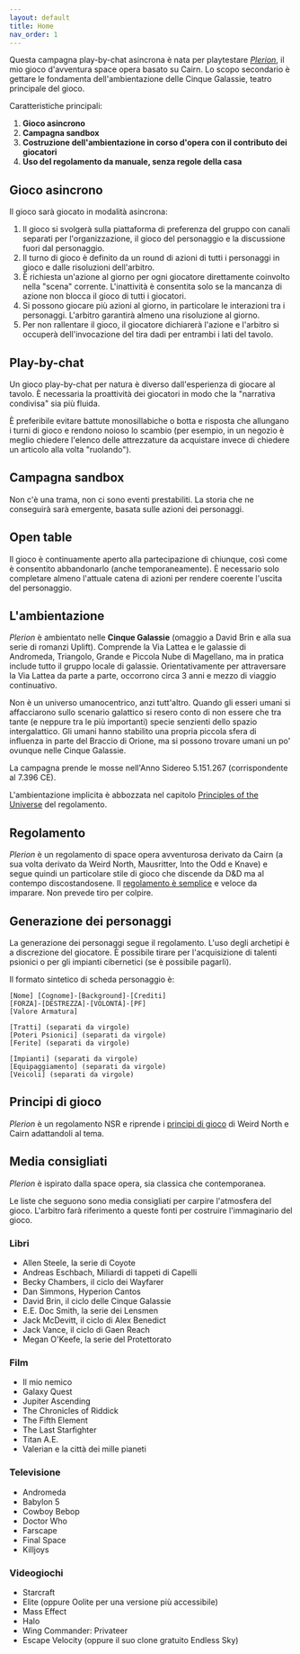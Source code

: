 ```yaml
---
layout: default
title: Home
nav_order: 1
---
```


Questa campagna play-by-chat asincrona è nata per playtestare [*Plerion*](https://*Plerion*.zeruhur.space/), il mio gioco d'avventura space opera basato su Cairn. Lo scopo secondario è gettare le fondamenta dell'ambientazione delle Cinque Galassie, teatro principale del gioco.

Caratteristiche principali:
1. **Gioco asincrono**
2. **Campagna sandbox**
3. **Costruzione dell'ambientazione in corso d'opera con il contributo dei giocatori**
4. **Uso del regolamento da manuale, senza regole della casa**

## Gioco asincrono

Il gioco sarà giocato in modalità asincrona:

1. Il gioco si svolgerà sulla piattaforma di preferenza del gruppo con canali separati per l'organizzazione, il gioco del personaggio e la discussione fuori dal personaggio.
2. Il turno di gioco è definito da un round di azioni di tutti i personaggi in gioco e dalle risoluzioni dell'arbitro.
3. È richiesta un'azione al giorno per ogni giocatore direttamente coinvolto nella "scena" corrente. L'inattività è consentita solo se la mancanza di azione non blocca il gioco di tutti i giocatori.
4. Si possono giocare più azioni al giorno, in particolare le interazioni tra i personaggi. L'arbitro garantirà almeno una risoluzione al giorno.
5. Per non rallentare il gioco, il giocatore dichiarerà l'azione e l'arbitro si occuperà dell'invocazione del tira dadi per entrambi i lati del tavolo.

## Play-by-chat

Un gioco play-by-chat per natura è diverso dall'esperienza di giocare al tavolo. È necessaria la proattività dei giocatori in modo che la "narrativa condivisa" sia più fluida.

È preferibile evitare battute monosillabiche o botta e risposta che allungano i turni di gioco e rendono noioso lo scambio (per esempio, in un negozio è meglio chiedere l'elenco delle attrezzature da acquistare invece di chiedere un articolo alla volta "ruolando").

## Campagna sandbox

Non c'è una trama, non ci sono eventi prestabiliti. La storia che ne conseguirà sarà emergente, basata sulle azioni dei personaggi.

## Open table

Il gioco è continuamente aperto alla partecipazione di chiunque, così come è consentito abbandonarlo (anche temporaneamente). È necessario solo completare almeno l'attuale catena di azioni per rendere coerente l'uscita del personaggio.

## L'ambientazione

*Plerion* è ambientato nelle **Cinque Galassie** (omaggio a David Brin e alla sua serie di romanzi Uplift). Comprende la Via Lattea e le galassie di Andromeda, Triangolo, Grande e Piccola Nube di Magellano, ma in pratica include tutto il gruppo locale di galassie. Orientativamente per attraversare la Via Lattea da parte a parte, occorrono circa 3 anni e mezzo di viaggio continuativo.

Non è un universo umanocentrico, anzi tutt'altro. Quando gli esseri umani si affacciarono sullo scenario galattico si resero conto di non essere che tra tante (e neppure tra le più importanti) specie senzienti dello spazio intergalattico. Gli umani hanno stabilito una propria piccola sfera di influenza in parte del Braccio di Orione, ma si possono trovare umani un po' ovunque nelle Cinque Galassie.

La campagna prende le mosse nell'Anno Sidereo 5.151.267 (corrispondente al 7.396 CE). 

L'ambientazione implicita è abbozzata nel capitolo [Principles of the Universe](https://*Plerion*.zeruhur.space/#/002_principles?id=principles-of-the-universe) del regolamento.

## Regolamento

*Plerion* è un regolamento di space opera avventurosa derivato da Cairn (a sua volta derivato da Weird North, Mausritter, Into the Odd e Knave) e segue quindi un particolare stile di gioco che discende da D&D ma al contempo discostandosene. Il [regolamento è semplice](https://*Plerion*.zeruhur.space/#/015_rules_summary) e veloce da imparare. Non prevede tiro per colpire.

## Generazione dei personaggi
La generazione dei personaggi segue il regolamento. L'uso degli archetipi è a discrezione del giocatore. È possibile tirare per l'acquisizione di talenti psionici o per gli impianti cibernetici (se è possibile pagarli).

Il formato sintetico di scheda personaggio è:

```
[Nome] [Cognome]-[Background]-[Crediti]  
[FORZA]-[DESTREZZA]-[VOLONTÁ]-[PF]  
[Valore Armatura]  

[Tratti] (separati da virgole)  
[Poteri Psionici] (separati da virgole)  
[Ferite] (separati da virgole)

[Impianti] (separati da virgole)
[Equipaggiamento] (separati da virgole)  
[Veicoli] (separati da virgole)

```

## Principi di gioco

*Plerion* è un regolamento NSR e riprende i [principi di gioco](https://*Plerion*.zeruhur.space/#/002_principles) di Weird North e Cairn adattandoli al tema.

## Media consigliati

*Plerion* è ispirato dalla space opera, sia classica che contemporanea.

Le liste che seguono sono media consigliati per carpire l'atmosfera del gioco. L'arbitro farà riferimento a queste fonti per costruire l'immaginario del gioco.

### Libri
- Allen Steele, la serie di Coyote
- Andreas Eschbach, Miliardi di tappeti di Capelli
- Becky Chambers, il ciclo dei Wayfarer
- Dan Simmons, Hyperion Cantos
- David Brin, il ciclo delle Cinque Galassie
- E.E. Doc Smith, la serie dei Lensmen
- Jack McDevitt, il ciclo di Alex Benedict
- Jack Vance, il ciclo di Gaen Reach
- Megan O'Keefe, la serie del Protettorato

### Film
- Il mio nemico
- Galaxy Quest 
- Jupiter Ascending
- The Chronicles of Riddick 
- The Fifth Element 
- The Last Starfighter 
- Titan A.E. 
- Valerian e la città dei mille pianeti

### Televisione
- Andromeda
- Babylon 5
- Cowboy Bebop
- Doctor Who
- Farscape
- Final Space
- Killjoys

### Videogiochi
- Starcraft
- Elite (oppure Oolite per una versione più accessibile)
- Mass Effect
- Halo
- Wing Commander: Privateer
- Escape Velocity (oppure il suo clone gratuito Endless Sky)
